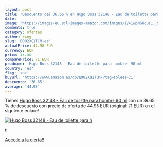 ```yaml
---
layout: post
title: 'Descuento del 36.65 % en Hugo Boss 32148 - Eau de toilette para h'
date: 
image: 'https://images-eu.ssl-images-amazon.com/images/I/41wpNGHclaL._SL200_.jpg'
comments: true
category: ofertas
author: ring
slug: 'B002XQ1TCM-es'
actualPrice: 44.98 EUR
currency: EUR
price: 44.98
comparePrice: 71 EUR
prodname: 'Hugo Boss 32148 - Eau de toilette para hombre  90 ml'
country: 'es'
flag: '🇪🇸'
buyurl: 'https://www.amazon.es/dp/B002XQ1TCM/?tag=tolees-21'
descuento: '36.65'
average: '44.98'
---
```


Tienes [Hugo Boss 32148 - Eau de toilette para hombre  90 ml](https://www.amazon.es/dp/B002XQ1TCM/?tag=tolees-21) con un 36.65 % de descuento con precio de oferta de 44.98 EUR (original: 71 EUR) en el siguiente enlace!

[![Hugo Boss 32148 - Eau de toilette para h](https://images-eu.ssl-images-amazon.com/images/I/41wpNGHclaL._SL200_.jpg)](https://www.amazon.es/dp/B002XQ1TCM/?tag=tolees-21)

ℹ️:


[Accede a la oferta!!](https://www.amazon.es/dp/B002XQ1TCM/?tag=tolees-21)
